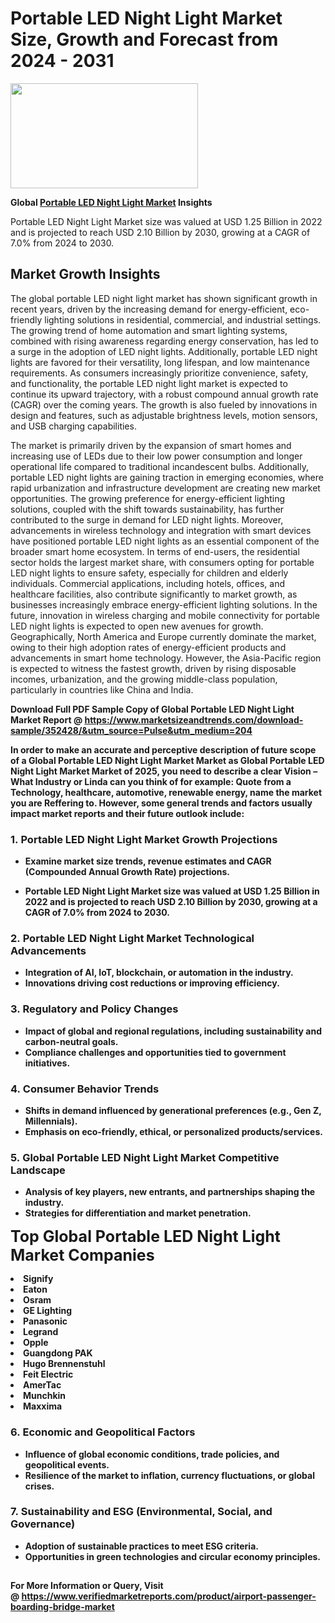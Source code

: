 <H1>Portable LED Night Light Market Size, Growth and Forecast from 2024 - 2031</H1><img class="aligncenter size-medium wp-image-584254" src="https://thirdeyenews.in/wp-content/uploads/2024/09/Global-Market-Research-300x168.jpeg" alt="" width="300" height="168" /><p><strong>Global&nbsp;<a href="https://www.marketsizeandtrends.com/download-sample/352428/&amp;utm_source=Pulse&amp;utm_medium=204">Portable LED Night Light Market</a> Insights</strong></p><p>Portable LED Night Light Market size was valued at USD 1.25 Billion in 2022 and is projected to reach USD 2.10 Billion by 2030, growing at a CAGR of 7.0% from 2024 to 2030.</p><p><h2>Market Growth Insights</h2> <p>The global portable LED night light market has shown significant growth in recent years, driven by the increasing demand for energy-efficient, eco-friendly lighting solutions in residential, commercial, and industrial settings. The growing trend of home automation and smart lighting systems, combined with rising awareness regarding energy conservation, has led to a surge in the adoption of LED night lights. Additionally, portable LED night lights are favored for their versatility, long lifespan, and low maintenance requirements. As consumers increasingly prioritize convenience, safety, and functionality, the portable LED night light market is expected to continue its upward trajectory, with a robust compound annual growth rate (CAGR) over the coming years. The growth is also fueled by innovations in design and features, such as adjustable brightness levels, motion sensors, and USB charging capabilities.</p> <p><strong></strong></p> <p>The market is primarily driven by the expansion of smart homes and increasing use of LEDs due to their low power consumption and longer operational life compared to traditional incandescent bulbs. Additionally, portable LED night lights are gaining traction in emerging economies, where rapid urbanization and infrastructure development are creating new market opportunities. The growing preference for energy-efficient lighting solutions, coupled with the shift towards sustainability, has further contributed to the surge in demand for LED night lights. Moreover, advancements in wireless technology and integration with smart devices have positioned portable LED night lights as an essential component of the broader smart home ecosystem. In terms of end-users, the residential sector holds the largest market share, with consumers opting for portable LED night lights to ensure safety, especially for children and elderly individuals. Commercial applications, including hotels, offices, and healthcare facilities, also contribute significantly to market growth, as businesses increasingly embrace energy-efficient lighting solutions. In the future, innovation in wireless charging and mobile connectivity for portable LED night lights is expected to open new avenues for growth. Geographically, North America and Europe currently dominate the market, owing to their high adoption rates of energy-efficient products and advancements in smart home technology. However, the Asia-Pacific region is expected to witness the fastest growth, driven by rising disposable incomes, urbanization, and the growing middle-class population, particularly in countries like China and India.</p> <p><strong></p><p><span class=""><strong>Download Full PDF Sample Copy of Global Portable LED Night Light Market Report</strong> @ <a href="https://www.marketsizeandtrends.com/download-sample/352428/&amp;utm_source=Pulse&amp;utm_medium=204" target="_blank">https://www.marketsizeandtrends.com/download-sample/352428/&amp;utm_source=Pulse&amp;utm_medium=204</a></span></p><p>In order to make an accurate and perceptive description of future scope of a Global&nbsp;Portable LED Night Light Market Market as Global&nbsp;Portable LED Night Light Market Market of 2025, you need to describe a clear Vision &ndash; What Industry or Linda can you think of for example: Quote from a Technology, healthcare, automotive, renewable energy, name the market you are Reffering to. However, some general trends and factors usually impact market reports and their future outlook include:</p><h3>1.&nbsp;<strong>Portable LED Night Light Market Growth Projections</strong></h3><ul><li>Examine market size trends, revenue estimates and CAGR (Compounded Annual Growth Rate) projections.</li><li><p>Portable LED Night Light Market size was valued at USD 1.25 Billion in 2022 and is projected to reach USD 2.10 Billion by 2030, growing at a CAGR of 7.0% from 2024 to 2030.</p></li></ul><h3>2.&nbsp;<strong>Portable LED Night Light Market Technological Advancements</strong></h3><ul><li>Integration of AI, IoT, blockchain, or automation in the industry.</li><li>Innovations driving cost reductions or improving efficiency.</li></ul><h3>3.&nbsp;<strong>Regulatory and Policy Changes</strong></h3><ul><li>Impact of global and regional regulations, including sustainability and carbon-neutral goals.</li><li>Compliance challenges and opportunities tied to government initiatives.</li></ul><h3>4.&nbsp;<strong>Consumer Behavior Trends</strong></h3><ul><li>Shifts in demand influenced by generational preferences (e.g., Gen Z, Millennials).</li><li>Emphasis on eco-friendly, ethical, or personalized products/services.</li></ul><h3>5.&nbsp;<strong>Global Portable LED Night Light Market Competitive Landscape</strong></h3><ul><li>Analysis of key players, new entrants, and partnerships shaping the industry.</li><li>Strategies for differentiation and market penetration.</li></ul><p data-pm-slice="1 1 []"><span style="color: inherit; font-family: inherit; font-size: 25px;">Top Global Portable LED Night Light Market Companies</span></p><div class="" data-test-id=""><p><li>Signify</li><li> Eaton</li><li> Osram</li><li> GE Lighting</li><li> Panasonic</li><li> Legrand</li><li> Opple</li><li> Guangdong PAK</li><li> Hugo Brennenstuhl</li><li> Feit Electric</li><li> AmerTac</li><li> Munchkin</li><li> Maxxima</li></p></div><h3>6.&nbsp;<strong>Economic and Geopolitical Factors</strong></h3><ul><li>Influence of global economic conditions, trade policies, and geopolitical events.</li><li>Resilience of the market to inflation, currency fluctuations, or global crises.</li></ul><h3>7.&nbsp;<strong>Sustainability and ESG (Environmental, Social, and Governance)</strong></h3><ul><li>Adoption of sustainable practices to meet ESG criteria.</li><li>Opportunities in green technologies and circular economy principles.</li></ul><h2><strong style="font-size: 14px;">For More Information or Query, Visit @&nbsp;</strong><a style="background-color: #ffffff; font-size: 14px;" href="https://www.marketsizeandtrends.com/report/portable-led-night-light-market/" target="_blank">https://www.verifiedmarketreports.com/product/airport-passenger-boarding-bridge-market</a></h2>
